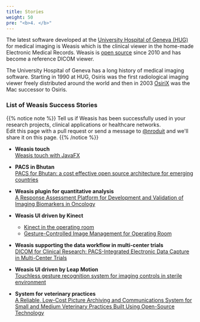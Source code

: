 ```yaml
---
title: Stories
weight: 50
pre: "<b>4. </b>"
---
```


The latest software developed at the [University Hospital of Geneva (HUG)](https://www.hug.ch/en) for medical imaging is Weasis which is the clinical viewer in the home-made Electronic Medical Records. Weasis is [open source](https://github.com/nroduit/Weasis/) since 2010 and has become a reference DICOM viewer.

The University Hospital of Geneva has a long history of medical imaging software. Starting in 1990 at HUG, Osiris was the first radiological imaging viewer freely distributed around the world and then in 2003 [OsiriX](https://www.osirix-viewer.com/about/story/) was the Mac successor to Osiris.

### List of Weasis Success Stories

{{% notice note %}}
Tell us if Weasis has been successfully used in your research projects, clinical applications or healthcare networks.<br>
Edit this page with a pull request or send a message to [@nroduit](https://github.com/nroduit) and we'll share it on this page.
{{% /notice %}}

- **Weasis touch**<br>
[Weasis touch with JavaFX](touch)

- **PACS in Bhutan**<br>
  [PACS for Bhutan: a cost effective open source architecture for emerging countries](https://link.springer.com/article/10.1007%2Fs13244-016-0512-7)

- **Weasis plugin for quantitative analysis**<br>
  [A Response Assessment Platform for Development and Validation of Imaging Biomarkers in Oncology](https://www.researchgate.net/publication/326619646_A_Response_Assessment_Platform_for_Development_and_Validation_of_Imaging_Biomarkers_in_Oncology)

- **Weasis UI driven by Kinect**
   - [Kinect in the operating room](https://www.youtube.com/watch?v=AeS12uMKvrE)
   - [Gesture-Controlled Image Management for Operating Room](https://www.ncbi.nlm.nih.gov/pmc/articles/PMC4833285/)

- **Weasis supporting the data workflow in multi-center trials**<br>
  [DICOM for Clinical Research: PACS-Integrated Electronic Data Capture in Multi-Center Trials](https://www.ncbi.nlm.nih.gov/pmc/articles/PMC4570903/)

- **Weasis UI driven by Leap Motion**<br>
  [Touchless gesture recognition system for imaging controls in sterile environment](https://open.library.ubc.ca/cIRcle/collections/ubctheses/24/items/1.0167492)

- **System for veterinary practices**<br>
  [A Reliable, Low-Cost Picture Archiving and Communications System for Small and Medium Veterinary Practices Built Using Open-Source Technology](https://www.ncbi.nlm.nih.gov/pmc/articles/PMC4171423/)

